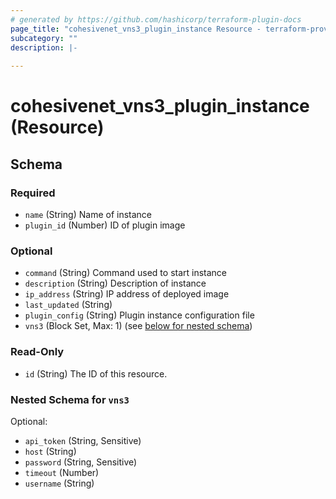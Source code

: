 ```yaml
---
# generated by https://github.com/hashicorp/terraform-plugin-docs
page_title: "cohesivenet_vns3_plugin_instance Resource - terraform-provider-cohesivenet"
subcategory: ""
description: |-
  
---
```


# cohesivenet_vns3_plugin_instance (Resource)





<!-- schema generated by tfplugindocs -->
## Schema

### Required

- `name` (String) Name of instance
- `plugin_id` (Number) ID of plugin image

### Optional

- `command` (String) Command used to start instance
- `description` (String) Description of instance
- `ip_address` (String) IP address of deployed image
- `last_updated` (String)
- `plugin_config` (String) Plugin instance configuration file
- `vns3` (Block Set, Max: 1) (see [below for nested schema](#nestedblock--vns3))

### Read-Only

- `id` (String) The ID of this resource.

<a id="nestedblock--vns3"></a>
### Nested Schema for `vns3`

Optional:

- `api_token` (String, Sensitive)
- `host` (String)
- `password` (String, Sensitive)
- `timeout` (Number)
- `username` (String)


